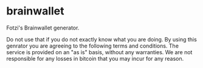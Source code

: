 # brainwallet
Fotzi's Brainwallet generator.

Do not use that if you do not exactly know what you are doing. 
By using this genrator you are agreeing to the following terms and conditions.
The service is provided on an "as is" basis, without any warranties.
We are not responsible for any losses in bitcoin that you may incur for any reason.

